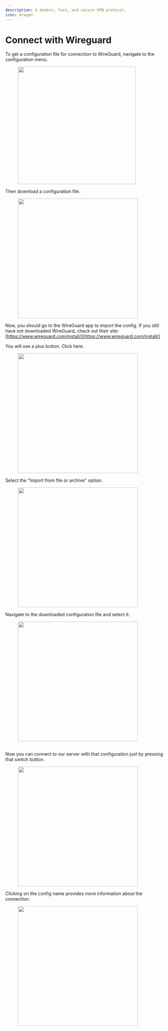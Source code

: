 ```yaml
---
description: A modern, fast, and secure VPN protocol.
icon: dragon
---
```


# Connect with Wireguard

To get a configuration file for connection to WireGuard, navigate to the configuration menu.

<div align="left">

<figure><picture><source srcset="../.gitbook/assets/Screenshot From 2024-09-28 16-10-59.png" media="(prefers-color-scheme: dark)"><img src="../.gitbook/assets/Screenshot From 2024-09-28 16-10-55.png" alt="" width="368"></picture><figcaption></figcaption></figure>

</div>

Then download a configuration file.

<div align="left">

<figure><picture><source srcset="../.gitbook/assets/photo_2024-09-29_18-36-30.jpg" media="(prefers-color-scheme: dark)"><img src="../.gitbook/assets/photo_2024-09-29_18-59-31 (1).jpg" alt="" width="375"></picture><figcaption></figcaption></figure>

</div>

Now, you should go to the WireGuard app to import the config. If you still have not downloaded WireGuard, check out their site: [https://www.wireguard.com/install/](https://www.wireguard.com/install/)

You will see a plus button. Click here.

<div align="left">

<figure><picture><source srcset="../.gitbook/assets/photo_2024-09-29_18-36-22.jpg" media="(prefers-color-scheme: dark)"><img src="../.gitbook/assets/photo_2024-09-29_18-36-22 (2).jpg" alt="" width="375"></picture><figcaption></figcaption></figure>

</div>

Select the "Import from file or archive" option.

<div align="left">

<figure><picture><source srcset="../.gitbook/assets/photo_2024-09-29_18-36-22 (4).jpg" media="(prefers-color-scheme: dark)"><img src="../.gitbook/assets/photo_2024-09-29_18-36-22 (3).jpg" alt="" width="375"></picture><figcaption></figcaption></figure>

</div>

Navigate to the downloaded configuration file and select it.

<div align="left">

<figure><picture><source srcset="../.gitbook/assets/photo_2024-09-29_18-36-23.jpg" media="(prefers-color-scheme: dark)"><img src="../.gitbook/assets/photo_2024-09-29_18-36-23 (2).jpg" alt="" width="375"></picture><figcaption></figcaption></figure>

</div>

\
Now you can connect to our server with that configuration just by pressing that switch button.

<div align="left">

<figure><picture><source srcset="../.gitbook/assets/photo_2024-09-29_18-36-23 (3) (1).jpg" media="(prefers-color-scheme: dark)"><img src="../.gitbook/assets/photo_2024-09-29_18-36-23 (4) (1).jpg" alt="" width="375"></picture><figcaption></figcaption></figure>

</div>

Clicking on the config name provides more information about the connection.

<div align="left">

<figure><picture><source srcset="../.gitbook/assets/photo_2024-09-29_18-36-23 (5).jpg" media="(prefers-color-scheme: dark)"><img src="../.gitbook/assets/photo_2024-09-29_18-36-23 (6) (1).jpg" alt="" width="375"></picture><figcaption></figcaption></figure>

</div>

